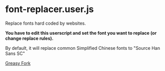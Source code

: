 # font-replacer.user.js

Replace fonts hard coded by websites.

**You have to edit this userscript and set the font you want to replace (or change replace rules).**

By default, it will replace common Simplified Chinese fonts to "Source Han Sans SC"

[Greasy Fork](https://greasyfork.org/scripts/437944-font-replacer)
